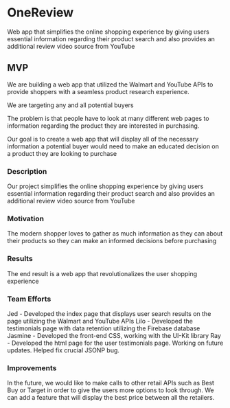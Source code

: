 # OneReview
Web app that simplifies the online shopping experience by giving users essential information regarding their product search and also provides an additional review video source from YouTube

## MVP
We are building a web app that utilized the Walmart and YouTube APIs to provide shoppers with a seamless product research experience.

We are targeting any and all potential buyers 

The problem is that people have to look at many different web pages to information regarding the product they are interested in purchasing.

Our goal is to create a web app that will display all of the necessary information a potential buyer would need to make an educated decision on a product they are looking to purchase

### Description
Our project simplifies the online shopping experience by giving users essential information regarding their product search and also provides an additional review video source from YouTube

### Motivation
The modern shopper loves to gather as much information as they can about their products so they can make an informed decisions before purchasing

### Results
The end result is a web app that revolutionalizes the user shopping experience

### Team Efforts
Jed - Developed the index page that displays user search results on the page utilizing the Walmart and YouTube APIs
Lilo - Developed the testimonials page with data retention utilizing the Firebase database
Jasmine - Developed the front-end CSS, working with the UI-Kit library
Ray - Developed the html page for the user testimonials page. Working on future updates. Helped fix crucial JSONP bug.


### Improvements
In the future, we would like to make calls to other retail APIs such as Best Buy or Target in order to give the users more options to look through. We can add a feature that will display the best price between all the retailers.
